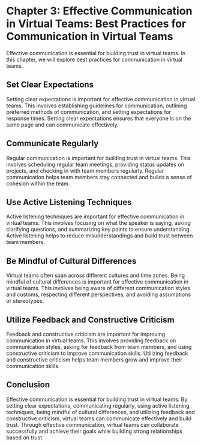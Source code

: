 Chapter 3: Effective Communication in Virtual Teams: Best Practices for Communication in Virtual Teams
======================================================================================================

Effective communication is essential for building trust in virtual teams. In this chapter, we will explore best practices for communication in virtual teams.

Set Clear Expectations
----------------------

Setting clear expectations is important for effective communication in virtual teams. This involves establishing guidelines for communication, outlining preferred methods of communication, and setting expectations for response times. Setting clear expectations ensures that everyone is on the same page and can communicate effectively.

Communicate Regularly
---------------------

Regular communication is important for building trust in virtual teams. This involves scheduling regular team meetings, providing status updates on projects, and checking in with team members regularly. Regular communication helps team members stay connected and builds a sense of cohesion within the team.

Use Active Listening Techniques
-------------------------------

Active listening techniques are important for effective communication in virtual teams. This involves focusing on what the speaker is saying, asking clarifying questions, and summarizing key points to ensure understanding. Active listening helps to reduce misunderstandings and build trust between team members.

Be Mindful of Cultural Differences
----------------------------------

Virtual teams often span across different cultures and time zones. Being mindful of cultural differences is important for effective communication in virtual teams. This involves being aware of different communication styles and customs, respecting different perspectives, and avoiding assumptions or stereotypes.

Utilize Feedback and Constructive Criticism
-------------------------------------------

Feedback and constructive criticism are important for improving communication in virtual teams. This involves providing feedback on communication styles, asking for feedback from team members, and using constructive criticism to improve communication skills. Utilizing feedback and constructive criticism helps team members grow and improve their communication skills.

Conclusion
----------

Effective communication is essential for building trust in virtual teams. By setting clear expectations, communicating regularly, using active listening techniques, being mindful of cultural differences, and utilizing feedback and constructive criticism, virtual teams can communicate effectively and build trust. Through effective communication, virtual teams can collaborate successfully and achieve their goals while building strong relationships based on trust.
